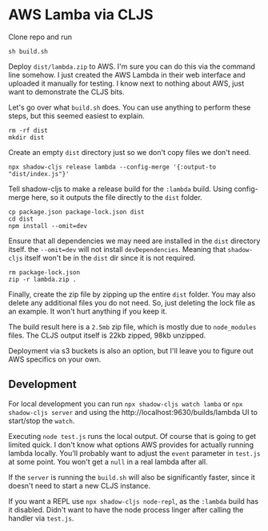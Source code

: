 # AWS Lamba via CLJS

Clone repo and run
```
sh build.sh
```

Deploy `dist/lambda.zip` to AWS. I'm sure you can do this via the command line somehow. I just created the AWS Lambda in their web interface and uploaded it manually for testing. I know next to nothing about AWS, just want to demonstrate the CLJS bits.

Let's go over what `build.sh` does. You can use anything to perform these steps, but this seemed easiest to explain.

```
rm -rf dist
mkdir dist
```
Create an empty `dist` directory just so we don't copy files we don't need.

```
npx shadow-cljs release lambda --config-merge '{:output-to "dist/index.js"}'
```
Tell shadow-cljs to make a release build for the `:lambda` build. Using config-merge here, so it outputs the file directly to the `dist` folder.

```
cp package.json package-lock.json dist
cd dist
npm install --omit=dev
```

Ensure that all dependencies we may need are installed in the `dist` directory itself. the `--omit=dev` will not install `devDependencies`. Meaning that `shadow-cljs` itself won't be in the `dist` dir since it is not required.

```
rm package-lock.json
zip -r lambda.zip .
```

Finally, create the zip file by zipping up the entire `dist` folder. You may also delete any additional files you do not need. So, just deleting the lock file as an example. It won't hurt anything if you keep it.

The build result here is a `2.5mb` zip file, which is mostly due to `node_modules` files. The CLJS output itself is 22kb zipped, 98kb unzipped.

Deployment via s3 buckets is also an option, but I'll leave you to figure out AWS specifics on your own.

## Development

For local development you can run `npx shadow-cljs watch lamba` or `npx shadow-cljs server` and using the http://localhost:9630/builds/lambda UI to start/stop the `watch`.

Executing `node test.js` runs the local output. Of course that is going to get limited quick. I don't know what options AWS provides for actually running lambda locally. You'll probably want to adjust the `event` parameter in `test.js` at some point. You won't get a `null` in a real lambda after all.

If the `server` is running the `build.sh` will also be significantly faster, since it doesn't need to start a new CLJS instance.

If you want a REPL use `npx shadow-cljs node-repl`, as the `:lambda` build has it disabled. Didn't want to have the node process linger after calling the handler via `test.js`.